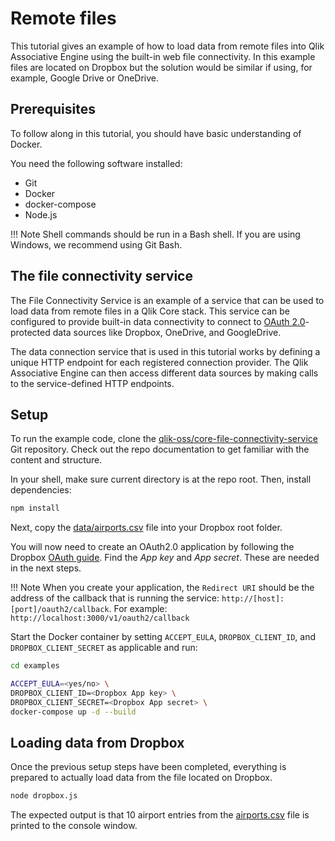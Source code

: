 # Remote files

This tutorial gives an example of how to load data from remote files into Qlik Associative Engine using the built-in
web file connectivity. In this example files are located on Dropbox but the solution would be similar if using,
for example, Google Drive or OneDrive.

## Prerequisites

To follow along in this tutorial, you should have basic understanding of Docker.

You need the following software installed:

* Git
* Docker
* docker-compose
* Node.js

!!! Note
    Shell commands should be run in a Bash shell.
    If you are using Windows, we recommend using Git Bash.

## The file connectivity service

The File Connectivity Service is an example of a service that can be used to load data from remote files in a Qlik Core
stack. This service can be configured to provide built-in data connectivity to connect to
[OAuth 2.0](https://oauth.net/2/)-protected data sources like Dropbox, OneDrive, and GoogleDrive.

The data connection service that is used in this tutorial works by defining a unique HTTP endpoint for each registered
connection provider. The Qlik Associative Engine can then access different data sources by making calls to the
service-defined HTTP endpoints.

## Setup

To run the example code, clone the
[qlik-oss/core-file-connectivity-service](https://github.com/qlik-oss/core-file-connectivity-service) Git repository.
Check out the repo documentation to get familiar with the content and structure.

In your shell, make sure current directory is at the repo root. Then, install dependencies:

```sh
npm install
```

Next, copy the [data/airports.csv](https://github.com/qlik-oss/core-file-connectivity-service/blob/master/data/airports.csv)
file into your Dropbox root folder.

You will now need to create an OAuth2.0 application by following the Dropbox
[OAuth guide](https://www.dropbox.com/developers/reference/oauth-guide). Find the _App key_ and _App secret_.
These are needed in the next steps.

!!! Note
    When you create your application, the `Redirect URI` should be the address of the callback that is running the
    service: `http://[host]:[port]/oauth2/callback`. For example: `http://localhost:3000/v1/oauth2/callback`

Start the Docker container by setting `ACCEPT_EULA`, `DROPBOX_CLIENT_ID`, and `DROPBOX_CLIENT_SECRET` as applicable
and run:

```sh
cd examples

ACCEPT_EULA=<yes/no> \
DROPBOX_CLIENT_ID=<Dropbox App key> \
DROPBOX_CLIENT_SECRET=<Dropbox App secret> \
docker-compose up -d --build
```

## Loading data from Dropbox

Once the previous setup steps have been completed, everything is prepared to actually load data from the file located on Dropbox.

```sh
node dropbox.js
```

The expected output is that 10 airport entries from the
[airports.csv](https://github.com/qlik-oss/core-file-connectivity-service/blob/master/data/airports.csv) file is printed
to the console window.
